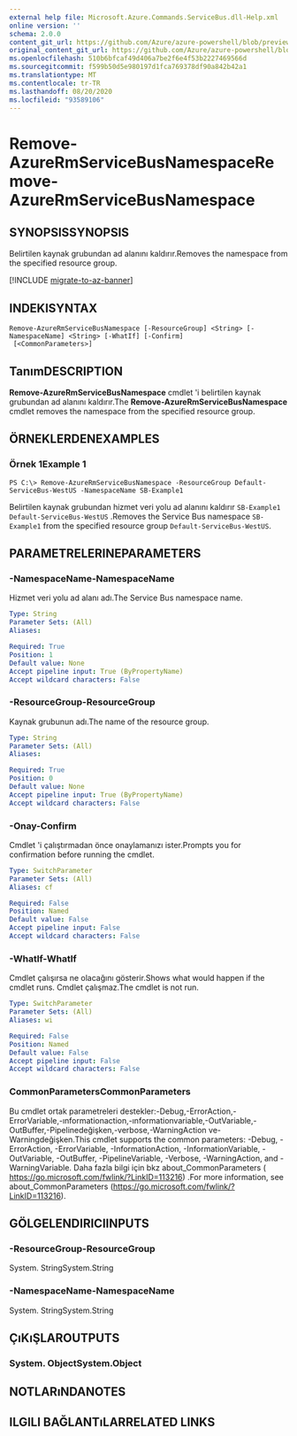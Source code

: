 ```yaml
---
external help file: Microsoft.Azure.Commands.ServiceBus.dll-Help.xml
online version: ''
schema: 2.0.0
content_git_url: https://github.com/Azure/azure-powershell/blob/preview/src/ResourceManager/ServiceBus/Commands.ServiceBus/help/Remove-AzureRmServiceBusNamespace.md
original_content_git_url: https://github.com/Azure/azure-powershell/blob/preview/src/ResourceManager/ServiceBus/Commands.ServiceBus/help/Remove-AzureRmServiceBusNamespace.md
ms.openlocfilehash: 510b6bfcaf49d406a7be2f6e4f53b2227469566d
ms.sourcegitcommit: f599b50d5e980197d1fca769378df90a842b42a1
ms.translationtype: MT
ms.contentlocale: tr-TR
ms.lasthandoff: 08/20/2020
ms.locfileid: "93589106"
---
```

# <span data-ttu-id="450b1-101">Remove-AzureRmServiceBusNamespace</span><span class="sxs-lookup"><span data-stu-id="450b1-101">Remove-AzureRmServiceBusNamespace</span></span>

## <span data-ttu-id="450b1-102">SYNOPSIS</span><span class="sxs-lookup"><span data-stu-id="450b1-102">SYNOPSIS</span></span>
<span data-ttu-id="450b1-103">Belirtilen kaynak grubundan ad alanını kaldırır.</span><span class="sxs-lookup"><span data-stu-id="450b1-103">Removes the namespace from the specified resource group.</span></span> 

[!INCLUDE [migrate-to-az-banner](../../includes/migrate-to-az-banner.md)]

## <span data-ttu-id="450b1-104">INDEKI</span><span class="sxs-lookup"><span data-stu-id="450b1-104">SYNTAX</span></span>

```
Remove-AzureRmServiceBusNamespace [-ResourceGroup] <String> [-NamespaceName] <String> [-WhatIf] [-Confirm]
 [<CommonParameters>]
```

## <span data-ttu-id="450b1-105">Tanım</span><span class="sxs-lookup"><span data-stu-id="450b1-105">DESCRIPTION</span></span>
<span data-ttu-id="450b1-106">**Remove-AzureRmServiceBusNamespace** cmdlet 'i belirtilen kaynak grubundan ad alanını kaldırır.</span><span class="sxs-lookup"><span data-stu-id="450b1-106">The **Remove-AzureRmServiceBusNamespace** cmdlet removes the namespace from the specified resource group.</span></span>

## <span data-ttu-id="450b1-107">ÖRNEKLERDEN</span><span class="sxs-lookup"><span data-stu-id="450b1-107">EXAMPLES</span></span>

### <span data-ttu-id="450b1-108">Örnek 1</span><span class="sxs-lookup"><span data-stu-id="450b1-108">Example 1</span></span>
```
PS C:\> Remove-AzureRmServiceBusNamespace -ResourceGroup Default-ServiceBus-WestUS -NamespaceName SB-Example1
```

<span data-ttu-id="450b1-109">Belirtilen kaynak grubundan hizmet veri yolu ad alanını kaldırır `SB-Example1` `Default-ServiceBus-WestUS` .</span><span class="sxs-lookup"><span data-stu-id="450b1-109">Removes the Service Bus namespace `SB-Example1` from the specified resource group `Default-ServiceBus-WestUS`.</span></span>

## <span data-ttu-id="450b1-110">PARAMETRELERINE</span><span class="sxs-lookup"><span data-stu-id="450b1-110">PARAMETERS</span></span>

### <span data-ttu-id="450b1-111">-NamespaceName</span><span class="sxs-lookup"><span data-stu-id="450b1-111">-NamespaceName</span></span>
<span data-ttu-id="450b1-112">Hizmet veri yolu ad alanı adı.</span><span class="sxs-lookup"><span data-stu-id="450b1-112">The Service Bus namespace name.</span></span>

```yaml
Type: String
Parameter Sets: (All)
Aliases: 

Required: True
Position: 1
Default value: None
Accept pipeline input: True (ByPropertyName)
Accept wildcard characters: False
```

### <span data-ttu-id="450b1-113">-ResourceGroup</span><span class="sxs-lookup"><span data-stu-id="450b1-113">-ResourceGroup</span></span>
<span data-ttu-id="450b1-114">Kaynak grubunun adı.</span><span class="sxs-lookup"><span data-stu-id="450b1-114">The name of the resource group.</span></span>

```yaml
Type: String
Parameter Sets: (All)
Aliases: 

Required: True
Position: 0
Default value: None
Accept pipeline input: True (ByPropertyName)
Accept wildcard characters: False
```

### <span data-ttu-id="450b1-115">-Onay</span><span class="sxs-lookup"><span data-stu-id="450b1-115">-Confirm</span></span>
<span data-ttu-id="450b1-116">Cmdlet 'i çalıştırmadan önce onaylamanızı ister.</span><span class="sxs-lookup"><span data-stu-id="450b1-116">Prompts you for confirmation before running the cmdlet.</span></span>

```yaml
Type: SwitchParameter
Parameter Sets: (All)
Aliases: cf

Required: False
Position: Named
Default value: False
Accept pipeline input: False
Accept wildcard characters: False
```

### <span data-ttu-id="450b1-117">-WhatIf</span><span class="sxs-lookup"><span data-stu-id="450b1-117">-WhatIf</span></span>
<span data-ttu-id="450b1-118">Cmdlet çalışırsa ne olacağını gösterir.</span><span class="sxs-lookup"><span data-stu-id="450b1-118">Shows what would happen if the cmdlet runs.</span></span>
<span data-ttu-id="450b1-119">Cmdlet çalışmaz.</span><span class="sxs-lookup"><span data-stu-id="450b1-119">The cmdlet is not run.</span></span>

```yaml
Type: SwitchParameter
Parameter Sets: (All)
Aliases: wi

Required: False
Position: Named
Default value: False
Accept pipeline input: False
Accept wildcard characters: False
```

### <span data-ttu-id="450b1-120">CommonParameters</span><span class="sxs-lookup"><span data-stu-id="450b1-120">CommonParameters</span></span>
<span data-ttu-id="450b1-121">Bu cmdlet ortak parametreleri destekler:-Debug,-ErrorAction,-ErrorVariable,-ınformationaction,-ınformationvariable,-OutVariable,-OutBuffer,-Pipelinedeğişken,-verbose,-WarningAction ve-Warningdeğişken.</span><span class="sxs-lookup"><span data-stu-id="450b1-121">This cmdlet supports the common parameters: -Debug, -ErrorAction, -ErrorVariable, -InformationAction, -InformationVariable, -OutVariable, -OutBuffer, -PipelineVariable, -Verbose, -WarningAction, and -WarningVariable.</span></span> <span data-ttu-id="450b1-122">Daha fazla bilgi için bkz about_CommonParameters ( https://go.microsoft.com/fwlink/?LinkID=113216) .</span><span class="sxs-lookup"><span data-stu-id="450b1-122">For more information, see about_CommonParameters (https://go.microsoft.com/fwlink/?LinkID=113216).</span></span>

## <span data-ttu-id="450b1-123">GÖLGELENDIRICI</span><span class="sxs-lookup"><span data-stu-id="450b1-123">INPUTS</span></span>

### <span data-ttu-id="450b1-124">-ResourceGroup</span><span class="sxs-lookup"><span data-stu-id="450b1-124">-ResourceGroup</span></span>
 <span data-ttu-id="450b1-125">System. String</span><span class="sxs-lookup"><span data-stu-id="450b1-125">System.String</span></span>

### <span data-ttu-id="450b1-126">-NamespaceName</span><span class="sxs-lookup"><span data-stu-id="450b1-126">-NamespaceName</span></span>
 <span data-ttu-id="450b1-127">System. String</span><span class="sxs-lookup"><span data-stu-id="450b1-127">System.String</span></span>

## <span data-ttu-id="450b1-128">ÇıKıŞLAR</span><span class="sxs-lookup"><span data-stu-id="450b1-128">OUTPUTS</span></span>

### <span data-ttu-id="450b1-129">System. Object</span><span class="sxs-lookup"><span data-stu-id="450b1-129">System.Object</span></span>

## <span data-ttu-id="450b1-130">NOTLARıNDA</span><span class="sxs-lookup"><span data-stu-id="450b1-130">NOTES</span></span>

## <span data-ttu-id="450b1-131">ILGILI BAĞLANTıLAR</span><span class="sxs-lookup"><span data-stu-id="450b1-131">RELATED LINKS</span></span>

